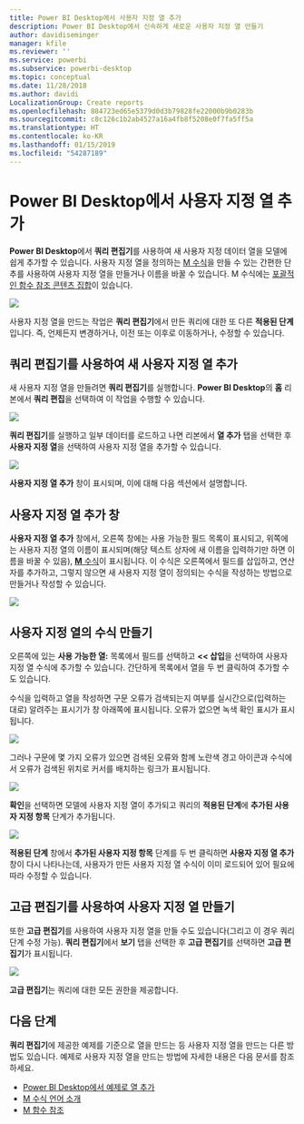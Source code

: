 ```yaml
---
title: Power BI Desktop에서 사용자 지정 열 추가
description: Power BI Desktop에서 신속하게 새로운 사용자 지정 열 만들기
author: davidiseminger
manager: kfile
ms.reviewer: ''
ms.service: powerbi
ms.subservice: powerbi-desktop
ms.topic: conceptual
ms.date: 11/28/2018
ms.author: davidi
LocalizationGroup: Create reports
ms.openlocfilehash: 884723ed65e5379d0d3b79828fe22000b9b0283b
ms.sourcegitcommit: c8c126c1b2ab4527a16a4fb8f5208e0f7fa5ff5a
ms.translationtype: HT
ms.contentlocale: ko-KR
ms.lasthandoff: 01/15/2019
ms.locfileid: "54287189"
---
```

# <a name="add-a-custom-column-in-power-bi-desktop"></a>Power BI Desktop에서 사용자 지정 열 추가
**Power BI Desktop**에서 **쿼리 편집기**를 사용하여 새 사용자 지정 데이터 열을 모델에 쉽게 추가할 수 있습니다. 사용자 지정 열을 정의하는 [M 수식](https://msdn.microsoft.com/library/mt270235.aspx)을 만들 수 있는 간편한 단추를 사용하여 사용자 지정 열을 만들거나 이름을 바꿀 수 있습니다. M 수식에는 [포괄적인 함수 참조 콘텐츠 집합](https://msdn.microsoft.com/library/mt779182.aspx)이 있습니다. 

![](media/desktop-add-custom-column/add-custom-column_01.png)

사용자 지정 열을 만드는 작업은 **쿼리 편집기**에서 만든 쿼리에 대한 또 다른 **적용된 단계**입니다. 즉, 언제든지 변경하거나, 이전 또는 이후로 이동하거나, 수정할 수 있습니다.

## <a name="use-query-editor-to-add-a-new-custom-column"></a>쿼리 편집기를 사용하여 새 사용자 지정 열 추가
새 사용자 지정 열을 만들려면 **쿼리 편집기**를 실행합니다. **Power BI Desktop**의 **홈** 리본에서 **쿼리 편집**을 선택하여 이 작업을 수행할 수 있습니다.

![](media/desktop-add-custom-column/add-column-from-example_02.png)

**쿼리 편집기**를 실행하고 일부 데이터를 로드하고 나면 리본에서 **열 추가** 탭을 선택한 후 **사용자 지정 열**을 선택하여 사용자 지정 열을 추가할 수 있습니다.

![](media/desktop-add-custom-column/add-custom-column_02.png)

**사용자 지정 열 추가** 창이 표시되며, 이에 대해 다음 섹션에서 설명합니다.

## <a name="the-add-custom-column-window"></a>사용자 지정 열 추가 창
**사용자 지정 열 추가** 창에서, 오른쪽 창에는 사용 가능한 필드 목록이 표시되고, 위쪽에는 사용자 지정 열의 이름이 표시되며(해당 텍스트 상자에 새 이름을 입력하기만 하면 이름을 바꿀 수 있음), [**M** 수식](https://msdn.microsoft.com/library/mt779182.aspx)이 표시됩니다. 이 수식은 오른쪽에서 필드를 삽입하고, 연산자를 추가하고, 그렇지 않으면 새 사용자 지정 열이 정의되는 수식을 작성하는 방법으로 만들거나 작성할 수 있습니다. 

![](media/desktop-add-custom-column/add-custom-column_03.png)

## <a name="create-formulas-for-your-custom-column"></a>사용자 지정 열의 수식 만들기
오른쪽에 있는 **사용 가능한 열:** 목록에서 필드를 선택하고 **<< 삽입**을 선택하여 사용자 지정 열 수식에 추가할 수 있습니다. 간단하게 목록에서 열을 두 번 클릭하여 추가할 수도 있습니다.

수식을 입력하고 열을 작성하면 구문 오류가 검색되는지 여부를 실시간으로(입력하는 대로) 알려주는 표시기가 창 아래쪽에 표시됩니다. 오류가 없으면 녹색 확인 표시가 표시됩니다.

![](media/desktop-add-custom-column/add-custom-column_04.png)

그러나 구문에 몇 가지 오류가 있으면 검색된 오류와 함께 노란색 경고 아이콘과 수식에서 오류가 검색된 위치로 커서를 배치하는 링크가 표시됩니다.

![](media/desktop-add-custom-column/add-custom-column_05.png)

**확인**을 선택하면 모델에 사용자 지정 열이 추가되고 쿼리의 **적용된 단계**에 **추가된 사용자 지정 항목** 단계가 추가됩니다.

![](media/desktop-add-custom-column/add-custom-column_06.png)

**적용된 단계** 창에서 **추가된 사용자 지정 항목** 단계를 두 번 클릭하면 **사용자 지정 열 추가** 창이 다시 나타나는데, 사용자가 만든 사용자 지정 열 수식이 이미 로드되어 있어 필요에 따라 수정할 수 있습니다.

## <a name="using-the-advanced-editor-for-custom-columns"></a>고급 편집기를 사용하여 사용자 지정 열 만들기
또한 **고급 편집기**를 사용하여 사용자 지정 열을 만들 수도 있습니다(그리고 이 경우 쿼리 단계 수정 가능). **쿼리 편집기**에서 **보기** 탭을 선택한 후 **고급 편집기**를 선택하면 **고급 편집기**가 표시됩니다.

![](media/desktop-add-custom-column/add-custom-column_07.png)

**고급 편집기**는 쿼리에 대한 모든 권한을 제공합니다.

## <a name="next-steps"></a>다음 단계
**쿼리 편집기**에 제공한 예제를 기준으로 열을 만드는 등 사용자 지정 열을 만드는 다른 방법도 있습니다. 예제로 사용자 지정 열을 만드는 방법에 자세한 내용은 다음 문서를 참조하세요.

* [Power BI Desktop에서 예제로 열 추가](desktop-add-column-from-example.md)
* [M 수식 언어 소개](https://msdn.microsoft.com/library/mt270235.aspx)
* [M 함수 참조](https://msdn.microsoft.com/library/mt779182.aspx)  

